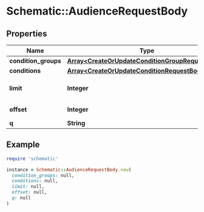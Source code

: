 # Schematic::AudienceRequestBody

## Properties

| Name | Type | Description | Notes |
| ---- | ---- | ----------- | ----- |
| **condition_groups** | [**Array&lt;CreateOrUpdateConditionGroupRequestBody&gt;**](CreateOrUpdateConditionGroupRequestBody.md) |  |  |
| **conditions** | [**Array&lt;CreateOrUpdateConditionRequestBody&gt;**](CreateOrUpdateConditionRequestBody.md) |  |  |
| **limit** | **Integer** | Page limit (default 100) | [optional] |
| **offset** | **Integer** | Page offset (default 0) | [optional] |
| **q** | **String** |  | [optional] |

## Example

```ruby
require 'schematic'

instance = Schematic::AudienceRequestBody.new(
  condition_groups: null,
  conditions: null,
  limit: null,
  offset: null,
  q: null
)
```

